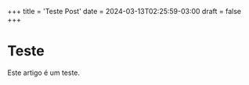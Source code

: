 +++
title = 'Teste Post'
date = 2024-03-13T02:25:59-03:00
draft = false
+++

# Teste

Este artigo é um teste.
